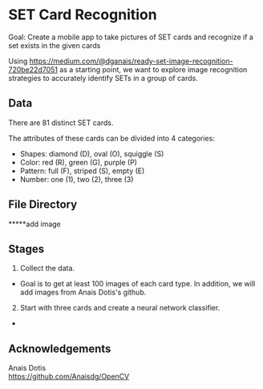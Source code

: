 # SET Card Recognition
Goal: Create a mobile app to take pictures of SET cards and recognize if a set exists in the given cards

Using https://medium.com/@dganais/ready-set-image-recognition-720be22d7051 as a starting point, we want to
explore image recognition strategies to accurately identify SETs in a group of cards.

## Data

There are 81 distinct SET cards. 

The attributes of these cards can be divided into 4 categories:

 * Shapes: diamond (D), oval (O), squiggle (S)
 * Color: red (R), green (G), purple (P)
 * Pattern: full (F), striped (S), empty (E)
 * Number: one (1), two (2), three (3)
 
 ## File Directory
 
 
 *****add image
 
 ## Stages
 
 1. Collect the data.
  - Goal is to get at least 100 images of each card type. In addition, we will add images from Anais Dotis's github. 
 2. Start with three cards and create a neural network classifier.
  - 
 
 ## Acknowledgements
Anais Dotis  
https://github.com/Anaisdg/OpenCV
 

